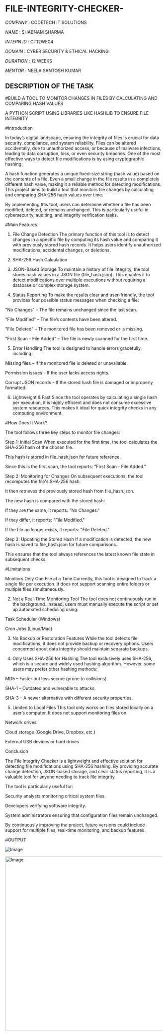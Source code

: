# FILE-INTEGRITY-CHECKER-

*COMPANY* : CODETECH IT SOLUTIONS

*NAME* : SHABNAM SHARMA

*INTERN ID* : CT12WE04

*DOMAIN* : CYBER SECURITY & ETHICAL HACKING  

*DURATION* : 12 WEEKS

*MENTOR* : NEELA SANTOSH KUMAR 

## DESCRIPTION OF THE TASK 

#BUILD A TOOL TO MONITOR CHANGES IN FILES BY CALCULATING AND COMPARING HASH VALUES

A PYTHON SCRIPT USING LIBRARIES LIKE HASHLIB TO ENSURE FILE INTEGRITY 

#Introduction

In today’s digital landscape, ensuring the integrity of files is crucial for data security, compliance, and system
reliability. Files can be altered accidentally, due to unauthorized access, or because of malware infections, leading to data corruption, loss, or even security breaches. One of the most effective ways to detect file modifications is by using cryptographic hashing.

A hash function generates a unique fixed-size string (hash value) based on the contents of a file. Even a small change in the file results in a completely different hash value, making it a reliable method for detecting modifications. This project aims to build a tool that monitors file changes by calculating and comparing SHA-256 hash values over time.

By implementing this tool, users can determine whether a file has been modified, deleted, or remains unchanged. This is particularly useful in cybersecurity, auditing, and integrity verification tasks.

#Main Features

1. File Change Detection
The primary function of this tool is to detect changes in a specific file by computing its hash value and comparing it with previously stored hash records. It helps users identify unauthorized modifications, accidental changes, or deletions.

2. SHA-256 Hash Calculation


3. JSON-Based Storage
To maintain a history of file integrity, the tool stores hash values in a JSON file (file_hash.json). This enables it to detect modifications over multiple executions without requiring a database or complex storage system.

4. Status Reporting
To make the results clear and user-friendly, the tool provides four possible status messages when checking a file:

"No Changes" – The file remains unchanged since the last scan.

"File Modified" – The file’s contents have been altered.

"File Deleted" – The monitored file has been removed or is missing.

"First Scan - File Added" – The file is newly scanned for the first time.

5. Error Handling
The tool is designed to handle errors gracefully, including:

Missing files – If the monitored file is deleted or unavailable.

Permission issues – If the user lacks access rights.

Corrupt JSON records – If the stored hash file is damaged or improperly formatted.

6. Lightweight & Fast
Since the tool operates by calculating a single hash per execution, it is highly efficient and does not consume excessive system resources. This makes it ideal for quick integrity checks in any computing environment.

#How Does It Work?

The tool follows three key steps to monitor file changes:

Step 1: Initial Scan
When executed for the first time, the tool calculates the SHA-256 hash of the chosen file.

This hash is stored in file_hash.json for future reference.

Since this is the first scan, the tool reports: "First Scan - File Added."

Step 2: Monitoring for Changes
On subsequent executions, the tool recomputes the file's SHA-256 hash.

It then retrieves the previously stored hash from file_hash.json.

The new hash is compared with the stored hash:

If they are the same, it reports: "No Changes."

If they differ, it reports: "File Modified."

If the file no longer exists, it reports: "File Deleted."

Step 3: Updating the Stored Hash
If a modification is detected, the new hash is saved to file_hash.json for future comparisons.

This ensures that the tool always references the latest known file state in subsequent checks.

#Limitations

Monitors Only One File at a Time
Currently, this tool is designed to track a single file per execution. It does not support scanning entire folders or multiple files simultaneously.

2. Not a Real-Time Monitoring Tool
The tool does not continuously run in the background. Instead, users must manually execute the script or set up automated scheduling using:

Task Scheduler (Windows)

Cron Jobs (Linux/Mac)

 3. No Backup or Restoration Features
While the tool detects file modifications, it does not provide backup or recovery options. Users concerned about data integrity should maintain separate backups.

4. Only Uses SHA-256 for Hashing
The tool exclusively uses SHA-256, which is a secure and widely used hashing algorithm. However, some users may prefer other hashing methods:

MD5 – Faster but less secure (prone to collisions).

SHA-1 – Outdated and vulnerable to attacks.

SHA-3 – A newer alternative with different security properties.

5. Limited to Local Files
This tool only works on files stored locally on a user’s computer. It does not support monitoring files on:

Network drives

Cloud storage (Google Drive, Dropbox, etc.)

External USB devices or hard drives

Conclusion

The File Integrity Checker is a lightweight and effective solution for detecting file modifications using SHA-256 hashing. By providing accurate change detection, JSON-based storage, and clear status reporting, it is a valuable tool for anyone needing to track file integrity.

The tool is particularly useful for:

Security analysts monitoring critical system files.

Developers verifying software integrity.

System administrators ensuring that configuration files remain unchanged.

By continuously improving the project, future versions could include support for multiple files, real-time monitoring, and backup features. 

#OUTPUT

![Image](https://github.com/user-attachments/assets/29ec7517-4d95-4e8b-a5cd-28fa787925cc)

<img width="562" alt="Image" src="https://github.com/user-attachments/assets/fd501ed5-88c0-407a-bd9c-f84d03ddee4d" />
